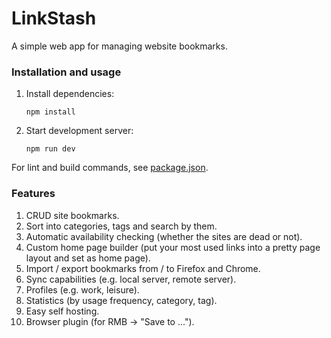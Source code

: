 # LinkStash

A simple web app for managing website bookmarks. 

### Installation and usage

1. Install dependencies:

   ```
   npm install
   ```

2. Start development server:

   ```
   npm run dev
   ```

For lint and build commands, see [package.json](./package.json).

### Features
1. CRUD site bookmarks.
2. Sort into categories, tags and search by them.
4. Automatic availability checking (whether the sites are dead or not).
5. Custom home page builder (put your most used links into a pretty page layout and set as home page).
6. Import / export bookmarks from / to Firefox and Chrome.
7. Sync capabilities (e.g. local server, remote server).
8. Profiles (e.g. work, leisure).
9. Statistics (by usage frequency, category, tag).
10. Easy self hosting.
11. Browser plugin (for RMB -> "Save to ...").
